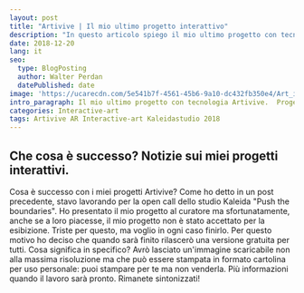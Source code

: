 ```yaml
---
layout: post
title: "Artivive | Il mio ultimo progetto interattivo"
description: "In questo articolo spiego il mio ultimo progetto con tecnologia Artivive. Progetto inizialmente sviluppato per Kaleida studio open call."
date: 2018-12-20
lang: it
seo:
  type: BlogPosting
  author: Walter Perdan
  datePublished: date
image: 'https://ucarecdn.com/5e541b7f-4561-45b6-9a10-dc432fb350e4/Art_is_a_joke_abstract_painting_augmented_reality_interactive_kalwalt.jpg'
intro_paragraph: Il mio ultimo progetto con tecnologia Artivive.  Progetto inizialmente sviluppato per la open call di Kaleida studio. I miei piani per questo.
categories: Interactive-art
tags: Artivive AR Interactive-art Kaleidastudio 2018
---
```

## Che cosa è successo? Notizie sui miei progetti interattivi.

Cosa è successo con i miei progetti Artivive? Come ho detto in un post precedente, stavo lavorando per la open call dello studio Kaleida "Push the boundaries". Ho presentato il mio progetto al curatore ma sfortunatamente, anche se a loro piacesse, il mio progetto non è stato accettato per la esibizione. Triste per questo, ma voglio in ogni caso finirlo. Per questo motivo ho deciso che quando sarà finito rilascerò una versione gratuita per tutti. Cosa significa in specifico? Avrò lasciato un'immagine scaricabile non alla massima risoluzione ma che può essere stampata in formato cartolina per uso personale: puoi stampare per te ma non venderla. Più informazioni quando il lavoro sarà pronto. Rimanete sintonizzati!
